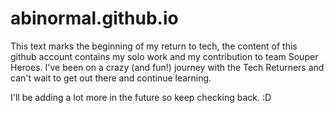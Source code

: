 # abinormal.github.io
This text marks the beginning of my return to tech, the content of this github account contains my solo work and my contribution to team Souper Heroes. I've been on a crazy (and fun!) journey with the Tech Returners and can't wait to get out there and continue learning. 

I'll be adding a lot more in the future so keep checking back. :D
